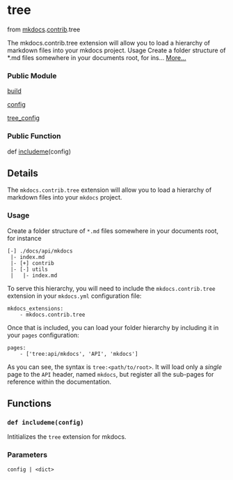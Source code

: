 tree
=================================

from <a href="api/mkdocs">mkdocs</a>.<a href="api/mkdocs/contrib">contrib</a>.tree



The mkdocs.contrib.tree extension will allow you to load a hierarchy of markdown files into your mkdocs project. Usage Create a folder structure of *.md files somewhere in your documents root, for ins... [More...](#details)




### Public Module


[build](api/mkdocs/contrib/tree/build)



[config](api/mkdocs/contrib/tree/config)



[tree_config](api/mkdocs/contrib/tree/config)





### Public Function


def [includeme](#def-includeme)(config)






Details
------------------
The `mkdocs.contrib.tree` extension will allow you to load a hierarchy of markdown files
into your `mkdocs` project.

### Usage

Create a folder structure of `*.md` files somewhere in your documents root, for instance

    [-] ./docs/api/mkdocs
     |- index.md
     |- [+] contrib
     |- [-] utils
     |   |- index.md

To serve this hierarchy, you will need to include the `mkdocs.contrib.tree` extension in your `mkdocs.yml`
configuration file:

    mkdocs_extensions:
        - mkdocs.contrib.tree

Once that is included, you can load your folder hierarchy by including it in your `pages` configuration:

    pages:
        - ['tree:api/mkdocs', 'API', 'mkdocs']

As you can see, the syntax is `tree:<path/to/root>`.  It will load only a _single_ page to the `API` header,
named `mkdocs`, but register all the sub-pages for reference within the documentation.


Functions
------------------







### `def includeme(config)`




Intitializes the `tree` extension for mkdocs.

### Parameters
    config | <dict>





